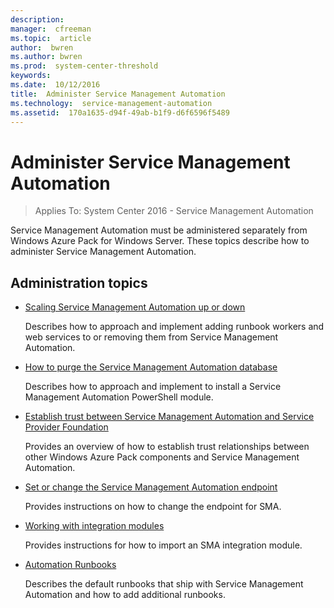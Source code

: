 ```yaml
---
description:  
manager:  cfreeman
ms.topic:  article
author:  bwren
ms.author: bwren
ms.prod:  system-center-threshold
keywords:  
ms.date:  10/12/2016
title:  Administer Service Management Automation
ms.technology:  service-management-automation
ms.assetid:  170a1635-d94f-49ab-b1f9-d6f6596f5489
---
```


# Administer Service Management Automation

>Applies To: System Center 2016 - Service Management Automation

Service Management Automation must be administered separately from Windows Azure Pack for Windows Server. These topics describe how to administer Service Management Automation.

## Administration topics

-   [Scaling Service Management Automation up or down](scaling-service-management-automation-up-or-down.md)

    Describes how to approach and implement adding runbook workers and web services to or removing them from Service Management Automation.

-   [How to purge the Service Management Automation database](how-to-purge-the-service-management-automation-database.md)

    Describes how to approach and implement to install a Service Management Automation PowerShell module.

-   [Establish trust between Service Management Automation and Service Provider Foundation](establish-trust-between-service-management-automation-and-service-provider-foundation.md)

    Provides an overview of how to establish trust relationships between other Windows Azure Pack components and Service Management Automation.

-   [Set or change the Service Management Automation endpoint](set-change-endpoint.md)

    Provides instructions on how to change the endpoint for SMA.

-   [Working with integration modules](working-with-integration-modules.md)

    Provides instructions for how to import an SMA integration module.

-   [Automation Runbooks](Automation-Runbooks.md)

    Describes the default runbooks that ship with Service Management Automation and how to add additional runbooks.
